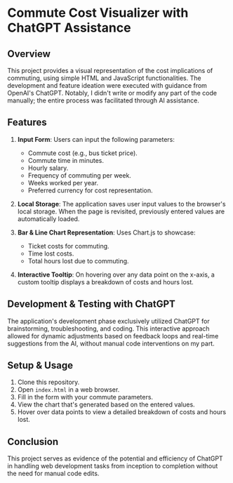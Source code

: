 # Commute Cost Visualizer with ChatGPT Assistance

## Overview
This project provides a visual representation of the cost implications of commuting, using simple HTML and JavaScript functionalities. The development and feature ideation were executed with guidance from OpenAI's ChatGPT. Notably, I didn't write or modify any part of the code manually; the entire process was facilitated through AI assistance.

## Features
1. **Input Form**: Users can input the following parameters:
    - Commute cost (e.g., bus ticket price).
    - Commute time in minutes.
    - Hourly salary.
    - Frequency of commuting per week.
    - Weeks worked per year.
    - Preferred currency for cost representation.

2. **Local Storage**: The application saves user input values to the browser's local storage. When the page is revisited, previously entered values are automatically loaded.

3. **Bar & Line Chart Representation**: Uses Chart.js to showcase:
    - Ticket costs for commuting.
    - Time lost costs.
    - Total hours lost due to commuting.

4. **Interactive Tooltip**: On hovering over any data point on the x-axis, a custom tooltip displays a breakdown of costs and hours lost.

## Development & Testing with ChatGPT
The application's development phase exclusively utilized ChatGPT for brainstorming, troubleshooting, and coding. This interactive approach allowed for dynamic adjustments based on feedback loops and real-time suggestions from the AI, without manual code interventions on my part.

## Setup & Usage
1. Clone this repository.
2. Open `index.html` in a web browser.
3. Fill in the form with your commute parameters.
4. View the chart that's generated based on the entered values.
5. Hover over data points to view a detailed breakdown of costs and hours lost.

## Conclusion
This project serves as evidence of the potential and efficiency of ChatGPT in handling web development tasks from inception to completion without the need for manual code edits.